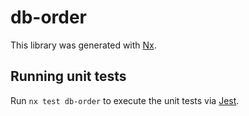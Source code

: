# db-order

This library was generated with [Nx](https://nx.dev).

## Running unit tests

Run `nx test db-order` to execute the unit tests via [Jest](https://jestjs.io).
